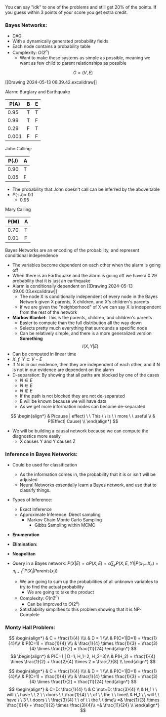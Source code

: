 You can say "idk" to one of the problems and still get 20% of the points.
If you guess within 3 points of your score you get extra credit.

### Bayes Networks:
* DAG
* With a dynamically generated probability fields
* Each node contains a probability table 
* Complexity: $O(2^n)$
	* Want to make these systems as simple as possible, meaning we want as few child to parent relationships as possible

$$
G = (V, E)
$$


[[Drawing 2024-05-13 08.39.42.excalidraw]]


Alarm: Burglary and Earthquake

| P(A)  | B   | E   |
| ----- | --- | --- |
| 0.95  | T   | T   |
| 0.99  | T   | F   |
| 0.29  | F   | T   |
| 0.001 | F   | F   |

John Calling:

| P(J) | A   |
| ---- | --- |
| 0.90 | T   |
| 0.05 | F   |
* The probability that John doesn't call can be inferred by the above table
* $P(\neg J)$= 0.1
	* 0.95

Mary Calling

| P(M) | A   |
| ---- | --- |
| 0.70 | T   |
| 0.01 | F   |

Bayes Networks are an encoding of the probability, and represent conditional independence
* The variables become dependent on each other when the alarm is going off
* When there is an Earthquake and the alarm is going off we have a 0.29 probability that it is just an earthquake
* Alarm is conditionally dependent on [[Drawing 2024-05-13 09.00.03.excalidraw]]
	* The node X is conditionally independent of every node in the Bayes Network given X parents, X children, and X's children's parents
	* If we are given the "neighborhood" of X we can say X is independent from the rest of the network
* **Markov Blanket**: This is the parents, children, and children's parents 
	* Easier to compute than the full distribution all the way down
	* Selects pretty much everything that surrounds a specific node
	* Can be relatively simple, and there is a more generalized version
**Something**
$$I(X, Y | E)$$
* Can be computed in linear time
* $X \ \ f \ \ Y \subseteq V - E$ 
* If N is in our evidence, then they are independent of each other, and if N is not in our evidence are dependent on the alarm
* D-separation: By showing that all paths are blocked by one of the cases
	* $N \in E$
	* $N \in E$
	* $N \not\in E$
	* If the path is not blocked they are not de-separated
	* E will be known because we will have data
	* As we get more information nodes can become de-separated

$$
\begin{align*}
 & P(cause | effect) \ \ This \ \ is \ \ more \ \ useful \\
 & P(Effect| Cause) \\
\end{align*}
$$
* We will be building a causal network because we can compute the diagnostics more easily
	* X causes Y and Y causes Z

### **Inference in Bayes Networks:**
* Could be used for classification
	* As the information comes in, the probability that it is or isn't will be adjusted
	* Neural Networks essentially learn a Bayes network, and use that to classify things.
* Types of Inference:
	* Exact Inference
	* Approximate Inference: Direct sampling
		* Markov Chain Monte Carlo Sampling
			* Gibbs Sampling within MCMC
* **Enumeration**
* **Elimination:**
* **Neapolitan**

* Query in a Bayes network:  $P(X | E) = \alpha P(X, E)= \alpha \sum_{y} P(X, E, Y) | P(x_1 ... X_n) = \pi_{i=1}^{n}P(X_i | Parents(x_i))$
	* We are going to sum up the probabilities of all unknown variables to try to find the actual probability
		* We are going to take the product
	* Complexity: $O(n2^n)$
		* Can be improved to $O(2^n)$
	* Satisfiability simplifies to this problem showing that it is NP-Complete

### Monty Hall Problem:

$$
\begin{align*}
& C = \frac{1}{4} \\\\
& D = 1 \\\\
& P(C=1|D=1) = \frac{1}{4}\\\\
& P(C=1) = \frac{1}{4} \\\\
& \frac{1}{4} \times \frac{1}{3} + \frac{3}{4} \times \frac{1}{2} = \frac{11}{24}
\end{align*}
$$
$$
\begin{align*}
& P(C=1 | D=1, H_1=2, H_2=3)\\
& P(H_2) = \frac{1}{4} \times  \frac{1}{2} + \frac{2}{4} \times 2 = \frac{7}{8} \\
\end{align*}
$$

$$
\begin{align*}
& C = \frac{1}{4} \\\\
& D = 1 \\\\
& P(C=1|D=1) = \frac{1}{4}\\\\
& P(C=1) = \frac{1}{4} \\\\
& \frac{1}{4} \times \frac{1}{3} + \frac{3}{4} \times \frac{1}{2} = \frac{11}{24}
\end{align*}
$$
$$
\begin{align*}
& C=D: \frac{1}{4} \\
& C \not=D:  \frac{3}{4} \\
& H_1 \ \ will \ \ have \ \ 2 \ \ doors \ \ \frac{1}{4} \ \ of \ \ the \ \ time\\
& H_1 \ \ will \ \ have \ \ 3 \ \ doors \ \ \frac{3}{4} \ \ of \ \ the \ \ time\\
=& \frac{1}{3} \times \frac{1}{4} + \frac{1}{2} \times \frac{3}{4}\\
=& \frac{11}{24} \\
\end{align*}
$$